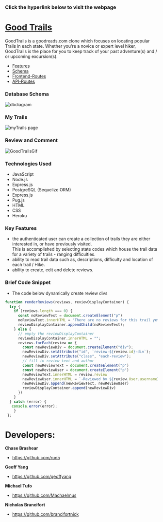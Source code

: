 ### Click the hyperlink below to visit the webpage
# [Good Trails](https://goodtrails-c4d9e6ac08f9.herokuapp.com/)
GoodTrails is a goodreads.com clone which focuses on locating popular Trails in each state. Whether you're a novice or expert level hiker, GoodTrails is the place for you to keep track of your past adventure(s) and / or upcoming excursion(s).

  * [Features](https://github.com/Run5/GoodTrails/wiki/Features)
  * [Schema](https://github.com/Run5/GoodTrails/wiki/Database-Schema)
  * [Frontend-Routes](https://github.com/Run5/GoodTrails/wiki/Frontend-Routes)
  * [API-Routes](https://github.com/Run5/GoodTrails/wiki/API-Documentation)

### Database Schema
![dbdiagram](https://user-images.githubusercontent.com/65651149/120942110-a2c3e880-c6f4-11eb-9f4b-51467dcd920b.png)

### My Trails
![myTrails page](https://user-images.githubusercontent.com/65651149/120942182-31386a00-c6f5-11eb-9dfa-1c517e86057c.jpg)

### Review and Comment
![GoodTrailsGif](https://user-images.githubusercontent.com/65651149/120942218-6f358e00-c6f5-11eb-8bd6-d3f920c2c1da.gif)

 ### Technologies Used
 * JavaScript
 * Node.js
 * Express.js
 * PostgreSQL (Sequelize ORM)
 * Express.js
 * Pug.js
 * HTML
 * CSS
 * Heroku


 ### Key Features
   * the authenticated user can create a collection of trails they are either interested in, or have previously visited.  
     This is accomplished by selecting state codes which house the trail data for a variety of trails - ranging difficulties.
   * ability to read trail data such as, descriptions, difficulty and location of each trail / Hike.
   * ability to create, edit and delete reviews.

 ### Brief Code Snippet
  * The code below dynamically create review divs
  ```javascript
  function renderReviews(reviews, reviewDisplayContainer) {
    try {
      if (reviews.length === 0) {
        const noReviewText = document.createElement("p")
        noReviewText.innerHTML = "There are no reviews for this trail yet"
        reviewDisplayContainer.appendChild(noReviewText);
      } else {
        // empty the reviewDisplayContainer
        reviewDisplayContainer.innerHTML = "";
        reviews.forEach(review => {
          const newReviewDiv = document.createElement("div");
          newReviewDiv.setAttribute("id", `review-${review.id}-div`);
          newReviewDiv.setAttribute("class", "each-review");
          // fill in review text and author
          const newReviewText = document.createElement("p")
          const newReviewUser = document.createElement("p")
          newReviewText.innerHTML = review.review
          newReviewUser.innerHTML = `-Reviewed by ${review.User.username}`
          newReviewDiv.append(newReviewText, newReviewUser)
          reviewDisplayContainer.append(newReviewDiv)
        })
      }
    } catch (error) {
     console.error(error);
      }
   };
  ```
# Developers:

 **Chase Brashear**
  * https://github.com/run5

 **Geoff Yang**
  * https://github.com/geoffyang

 **Michael Tufo**
  * https://github.com/Machaelmus

 **Nicholas Brancifort**
  * https://github.com/brancifortnick
